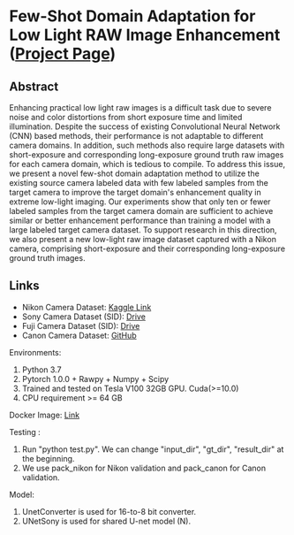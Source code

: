 # Few-Shot Domain Adaptation for Low Light RAW Image Enhancement ([Project Page](https://val.cds.iisc.ac.in/HDR/BMVC21/index.html))
  
## Abstract
Enhancing practical low light raw images is a difficult task due to severe noise and color distortions from short exposure time and limited illumination. Despite the success of existing Convolutional Neural Network (CNN) based methods, their performance is not adaptable to different camera domains. In addition, such methods also require large datasets with short-exposure and corresponding long-exposure ground truth raw images for each camera domain, which is tedious to compile. To address this issue, we present a novel few-shot domain adaptation method to utilize the existing source camera labeled data with few labeled samples from the target camera to improve the target domain's enhancement quality in extreme low-light imaging. Our experiments show that only ten or fewer labeled samples from the target camera domain are sufficient to achieve similar or better enhancement performance than training a model with a large labeled target camera dataset. To support research in this direction, we also present a new low-light raw image dataset captured with a Nikon camera, comprising short-exposure and their corresponding long-exposure ground truth images.

## Links
- Nikon Camera Dataset: [Kaggle Link]()
- Sony Camera Dataset (SID): [Drive](https://storage.googleapis.com/isl-datasets/SID/Sony.zip)
- Fuji Camera Dataset (SID): [Drive](https://storage.googleapis.com/isl-datasets/SID/Fuji.zip)
- Canon Camera Dataset: [GitHub](https://github.com/jconenna/Canon-6D-Datasets-For-Learning-to-See-in-the-Dark)

Environments:
1. Python 3.7
2. Pytorch 1.0.0 + Rawpy + Numpy + Scipy
3. Trained and tested on Tesla V100 32GB GPU. Cuda(>=10.0)
4. CPU requirement >= 64 GB

Docker Image: [Link](https://hub.docker.com/r/vvinodhub/midnight)

Testing :
1. Run "python test.py". We can change "input_dir", "gt_dir", "result_dir" at the beginning.
2. We use pack_nikon for Nikon validation and pack_canon for Canon validation.

Model:
1. UnetConverter is used for 16-to-8 bit converter.
2. UNetSony is used for shared U-net model (N).
